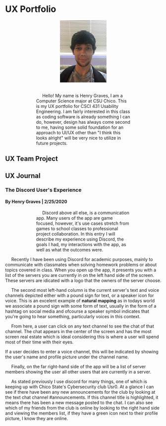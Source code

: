 # UX Portfolio
<div align="center">
  <img 
    height="200" 
    width="150" 
    src="./assets/pfp.JPG" 
    alt="My portrait profile picture"
  />
</div>
<!-- Line breaks hahaha! -->
<br />

<p style="margin-left: 100px; margin-right: 100px;">
  &nbsp;&nbsp;&nbsp;&nbsp; Hello! My name is Henry Graves, I am a Computer Science major at CSU Chico.
  This is my UX portfolio for CSCI 431 Usability Engineering.
  I am fairly interested in this class as coding software is already something I can do, however, design
  has always come second to me, having some solid foundation for an approach to UI/UX other than "I think this looks alright" 
  will be very nice to utilize in future projects.
</p>

## UX Team Project


## UX Journal

<b><h3> The Discord User's Experience </h3></b>
<h4>By Henry Graves | 2/25/2020</h4>

<p style="margin-left: 100px; margin-right: 100px;">
&nbsp;&nbsp;&nbsp;&nbsp; Discord above all else, is a communication app. Many users of the app are game focused, however, it's use cases stretch from games to school classes to professional project collaboration. In this entry I will describe my experience using Discord, the goals I had, my interactions with the app, as well as what the outcomes were. <br />
  
&nbsp;&nbsp;&nbsp;&nbsp; Recently I have been using Discord for academic purposes, mainly to communicate with classmates when 
solving homework problems or about topics covered in class. When you open up the app, it presents you with a list of the servers you 
are currently in on the left hand side of the screen. These servers are idicated with a logo that the owners of the server choose.

<!-- insert image of server list -->

&nbsp;&nbsp;&nbsp;&nbsp; The second most left-hand column is the current server's text and voice channels depicted either with a pound sign for text, or a speaker icon for voice. This is an excelent example of <b>natural mapping</b> as in todays world we associate a pound sign with some form of text, usually in the form of a hashtag on social media and ofcourse a speaker symbol indicates that you're going to hear something, particularly voices in this context.
<!-- insert image of text/voice channels -->

&nbsp;&nbsp;&nbsp;&nbsp; From here, a user can click on any text channel to see the chat of that channel. The chat appears in the center of the screen and has the most screen real estate which is ideal considering this is where a user will spend most of their time with their eyes. 
<!-- insert image of a text channel chat -->
If a user decides to enter a voice channel, this will be indicated by showing the user's name and profile picture under the channel name.
<!-- insert an image of voice users -->
&nbsp;&nbsp;&nbsp;&nbsp; Finally, on the far right-hand side of the app will be a list of server members showing the user all other users that are currently in a server.
<!-- insert an image of user list -->
&nbsp;&nbsp;&nbsp;&nbsp; As stated previously I use discord for many things, one of which is keeping up with Chico State's Cybersecurity club Usr0. At a glance I can see if there have been any new announcements for the club by looking at the text chat channel #announcements. If this channel title is highlighted, it means there has been a new message posted to the chat. I can also see which of my friends from the club is online by looking to the right hand side and viewing the members list, if they have a green icon next to their profile picture, I know they are online.  


</p>

